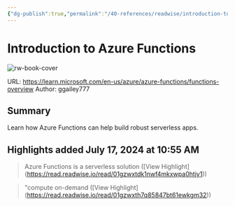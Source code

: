 ```yaml
---
{"dg-publish":true,"permalink":"/40-references/readwise/introduction-to-azure-functions/","tags":["rw/articles"]}
---
```


# Introduction to Azure Functions

![rw-book-cover](https://learn.microsoft.com/en-us/media/logos/logo-ms-social.png)
  
URL: https://learn.microsoft.com/en-us/azure/azure-functions/functions-overview
Author: ggailey777

## Summary

Learn how Azure Functions can help build robust serverless apps.

## Highlights added July 17, 2024 at 10:55 AM
>Azure Functions is a serverless solution ([View Highlight] (https://read.readwise.io/read/01gzwxtdk1nwf4mkxwpa0htjy1))


>"compute on-demand ([View Highlight] (https://read.readwise.io/read/01gzwxth7q85847bt61ewkgm32))


